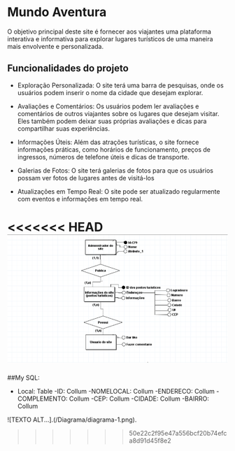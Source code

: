 
# Mundo Aventura

 O objetivo principal deste site é fornecer aos viajantes uma plataforma interativa e informativa para explorar lugares turísticos de uma maneira mais envolvente e personalizada.

## Funcionalidades do projeto

- Exploração Personalizada: O site terá uma barra de pesquisas, onde os usuários podem inserir o nome da cidade que desejam explorar.
- Avaliações e Comentários: Os usuários podem ler avaliações e comentários de outros viajantes sobre os lugares que desejam visitar. Eles também podem deixar suas próprias avaliações e dicas para compartilhar suas experiências.
- Informações Úteis: Além das atrações turísticas, o site fornece informações práticas, como horários de funcionamento, preços de ingressos, números de telefone úteis e dicas de transporte.
- Galerias de Fotos: O site terá galerias de fotos para que os usuários possam ver fotos de lugares antes de visitá-los

- Atualizações em Tempo Real: O site pode ser atualizado regularmente com eventos e informações em tempo real.

<<<<<<< HEAD
![Git logo](projeto/Diagrama/diagrama-1.png)
=======
##My SQL:
- Local: Table
-ID: Collum
-NOMELOCAL: Collum
-ENDERECO: Collum
-COMPLEMENTO: Collum
-CEP: Collum
-CIDADE: Collum
-BAIRRO: Collum

![TEXTO ALT...].(/Diagrama/diagrama-1.png).
>>>>>>> 50e22c2f95e47a556bcf20b74efca8d91d45f8e2
